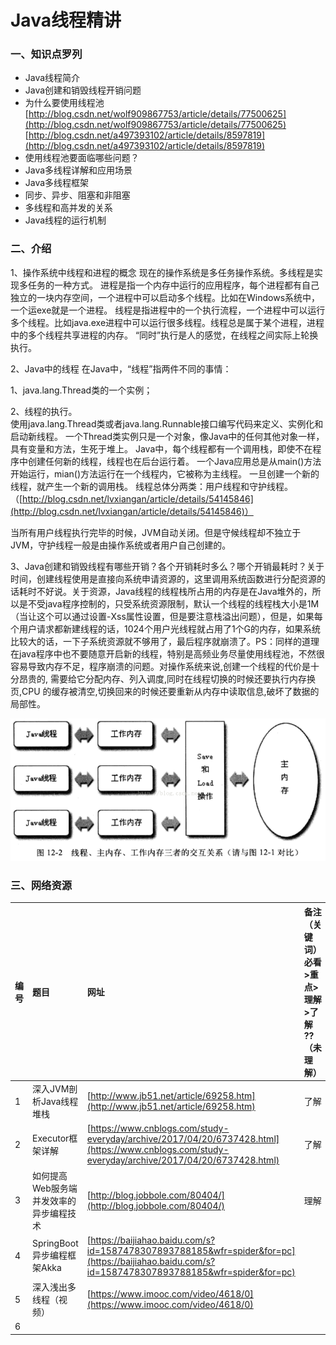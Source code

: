 # Java线程精讲

### 一、知识点罗列

* Java线程简介
* Java创建和销毁线程开销问题
* 为什么要使用线程池 [http://blog.csdn.net/wolf909867753/article/details/77500625](http://blog.csdn.net/wolf909867753/article/details/77500625)  [http://blog.csdn.net/a497393102/article/details/8597819](http://blog.csdn.net/a497393102/article/details/8597819)
* 使用线程池要面临哪些问题？
* Java多线程详解和应用场景
* Java多线程框架
* 同步、异步、阻塞和非阻塞
* 多线程和高并发的关系
* Java线程的运行机制

### 二、介绍

1、操作系统中线程和进程的概念    现在的操作系统是多任务操作系统。多线程是实现多任务的一种方式。    进程是指一个内存中运行的应用程序，每个进程都有自己独立的一块内存空间，一个进程中可以启动多个线程。比如在Windows系统中，一个运exe就是一个进程。    线程是指进程中的一个执行流程，一个进程中可以运行多个线程。比如java.exe进程中可以运行很多线程。线程总是属于某个进程，进程中的多个线程共享进程的内存。  “同时”执行是人的感觉，在线程之间实际上轮换执行。

  
2、Java中的线程    在Java中，“线程”指两件不同的事情：

1、java.lang.Thread类的一个实例；

2、线程的执行。  
    使用java.lang.Thread类或者java.lang.Runnable接口编写代码来定义、实例化和启动新线程。  一个Thread类实例只是一个对象，像Java中的任何其他对象一样，具有变量和方法，生死于堆上。 Java中，每个线程都有一个调用栈，即使不在程序中创建任何新的线程，线程也在后台运行着。 一个Java应用总是从main\(\)方法开始运行，mian\(\)方法运行在一个线程内，它被称为主线程。 一旦创建一个新的线程，就产生一个新的调用栈。     线程总体分两类：用户线程和守护线程。 （[http://blog.csdn.net/lvxiangan/article/details/54145846](http://blog.csdn.net/lvxiangan/article/details/54145846)）   

 当所有用户线程执行完毕的时候，JVM自动关闭。但是守候线程却不独立于JVM，守护线程一般是由操作系统或者用户自己创建的。

  
3、Java创建和销毁线程有哪些开销？各个开销耗时多么？哪个开销最耗时？关于时间，创建线程使用是直接向系统申请资源的，这里调用系统函数进行分配资源的话耗时不好说。关于资源，Java线程的线程栈所占用的内存是在Java堆外的，所以是不受java程序控制的，只受系统资源限制，默认一个线程的线程栈大小是1M（当让这个可以通过设置-Xss属性设置，但是要注意栈溢出问题），但是，如果每个用户请求都新建线程的话，1024个用户光线程就占用了1个G的内存，如果系统比较大的话，一下子系统资源就不够用了，最后程序就崩溃了。PS：同样的道理在java程序中也不要随意开启新的线程，特别是高频业务尽量使用线程池，不然很容易导致内存不足，程序崩溃的问题。对操作系统来说,创建一个线程的代价是十分昂贵的, 需要给它分配内存、列入调度,同时在线程切换的时候还要执行内存换页,CPU 的缓存被清空,切换回来的时候还要重新从内存中读取信息,破坏了数据的局部性。  
  


![](../.gitbook/assets/image%20%282%29.png)

### 三、网络资源

| 编号 | 题目 | 网址 | 备注（关键词）必看&gt;重点&gt;理解&gt;了解   ??（未理解） |
| :--- | :--- | :--- | :--- |
|   1 | 深入JVM剖析Java线程堆栈 | [http://www.jb51.net/article/69258.htm](http://www.jb51.net/article/69258.htm) | 了解 |
|   2 | Executor框架详解 | [https://www.cnblogs.com/study-everyday/archive/2017/04/20/6737428.html](https://www.cnblogs.com/study-everyday/archive/2017/04/20/6737428.html) | 了解 |
|   3 | 如何提高Web服务端并发效率的异步编程技术 | [http://blog.jobbole.com/80404/](http://blog.jobbole.com/80404/) | 理解 |
|   4 | SpringBoot异步编程框架Akka | [https://baijiahao.baidu.com/s?id=1587478307893788185&wfr=spider&for=pc](https://baijiahao.baidu.com/s?id=1587478307893788185&wfr=spider&for=pc) |   |
|   5 | 深入浅出多线程（视频） | [https://www.imooc.com/video/4618/0](https://www.imooc.com/video/4618/0) |   |
|   6 |   |   |  |




